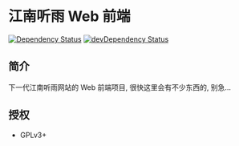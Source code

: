 # 江南听雨 Web 前端

[![Dependency Status](https://david-dm.org/jnrainerds/jnrain-web.svg)](https://david-dm.org/jnrainerds/jnrain-web) [![devDependency Status](https://david-dm.org/jnrainerds/jnrain-web/dev-status.svg)](https://david-dm.org/jnrainerds/jnrain-web#info=devDependencies)


## 简介

下一代江南听雨网站的 Web 前端项目, 很快这里会有不少东西的, 别急...


## 授权

* GPLv3+


<!-- vim:set ai et ts=4 sw=4 sts=4 fenc=utf-8: -->
